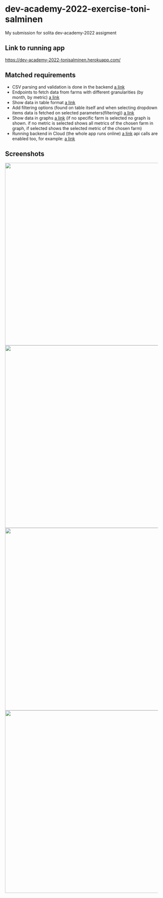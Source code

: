 # dev-academy-2022-exercise-toni-salminen
My submission for solita dev-academy-2022 assigment

## Link to running app
https://dev-academy-2022-tonisalminen.herokuapp.com/

## Matched requirements
- CSV parsing and validation is done in the backend [a link](https://github.com/Coudini/dev-academy-2022-exercise-toni-salminen/tree/main/util)
- Endpoints to fetch data from farms with different granularities (by month, by metric) [a link](https://github.com/Coudini/dev-academy-2022-exercise-toni-salminen/blob/main/server.js)
- Show data in table format [a link](https://github.com/Coudini/dev-academy-2022-exercise-toni-salminen/blob/main/front-end/src/components/DataTable.js)
- Add filtering options (found on table itself and when selecting dropdown items data is fetched on selected parameters(filtering)) [a link](https://github.com/Coudini/dev-academy-2022-exercise-toni-salminen/blob/main/front-end/src/components/DropdownList.js)
- Show data in graphs [a link](https://github.com/Coudini/dev-academy-2022-exercise-toni-salminen/blob/main/front-end/src/components/DataChart.js) (if no specific farm is selected no graph is shown. if no metric is selected shows all metrics of the chosen farm in graph, if selected shows the selected metric of the chosen farm)
- Running backend in Cloud (the whole app runs online) [a link](https://dev-academy-2022-tonisalminen.herokuapp.com/) api calls are enabled too, for example: [a link](https://dev-academy-2022-tonisalminen.herokuapp.com/api/searchfarmmetric?farmname=PartialTech%20Research%20Farm&metrictype=rainFall)

## Screenshots
<p float="left">
  <img width="600" src="https://user-images.githubusercontent.com/56744277/149639428-758abace-c927-4183-ad3d-346037f92652.png">
  <img width="600" src="https://user-images.githubusercontent.com/56744277/149639460-65791199-2105-4e51-9ba4-c6ee5013ff2c.png">
  <img width="600" src="https://user-images.githubusercontent.com/56744277/149639474-5b126d48-bcec-4286-aa73-a7a5f3a6dae2.png">
  <img width="600" src="https://user-images.githubusercontent.com/56744277/149639515-f58c73ce-3a5f-43f1-8bde-34c1097e5401.png">
</p>
